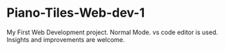 # Piano-Tiles-Web-dev-1
My First Web Development project.
Normal Mode.
vs code editor is used. 
Insights and improvements are welcome.
